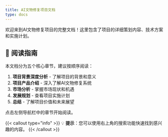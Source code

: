 ```yaml
---
title: AI文物修复项目文档
type: docs
---
```


<!-- # AI文物修复项目文档 -->

欢迎来到AI文物修复项目的完整文档！这里包含了项目的详细策划内容、技术方案和实施计划。

## 📖 阅读指南

本文档分为五个核心章节，建议按顺序阅读：

1. **项目背景深度分析** - 了解项目的背景和意义
2. **项目产品介绍** - 深入了解AI文物修复系统
3. **市场分析** - 掌握市场现状和机遇
4. **发展规划** - 查看项目实施计划
5. **总结** - 了解项目价值和未来展望

点击左侧导航栏中的章节开始阅读。

{{< callout type="info" >}}
💡 **提示**：您可以使用右上角的搜索功能快速找到感兴趣的内容。
{{< /callout >}} 